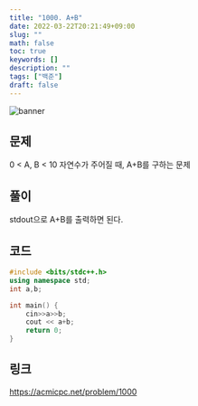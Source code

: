 ```yaml
---
title: "1000. A+B"
date: 2022-03-22T20:21:49+09:00
slug: ""
math: false
toc: true
keywords: []
description: ""
tags: ["백준"]
draft: false
---
```

![banner](https://i.imgur.com/Sbr2C3C.jpeg)

## 문제
0 < A, B < 10 자연수가 주어질 때, A+B를 구하는 문제

## 풀이
stdout으로 A+B를 출력하면 된다.

## 코드
```c++
#include <bits/stdc++.h>
using namespace std;
int a,b;

int main() {
    cin>>a>>b;
    cout << a+b;
    return 0;
}
```

## 링크
https://acmicpc.net/problem/1000